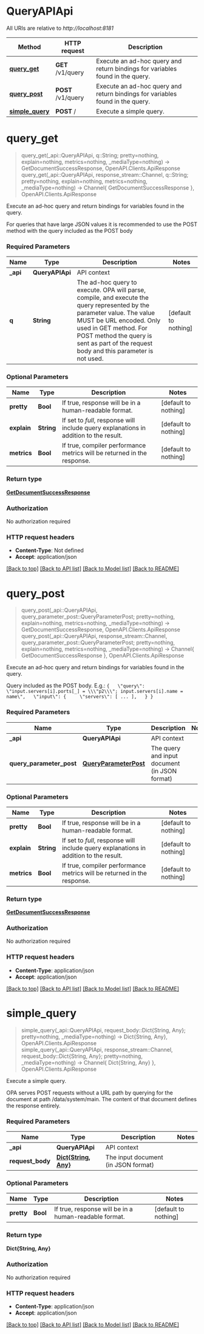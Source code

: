 # QueryAPIApi

All URIs are relative to *http://localhost:8181*

Method | HTTP request | Description
------------- | ------------- | -------------
[**query_get**](QueryAPIApi.md#query_get) | **GET** /v1/query | Execute an ad-hoc query and return bindings for variables found in the query.
[**query_post**](QueryAPIApi.md#query_post) | **POST** /v1/query | Execute an ad-hoc query and return bindings for variables found in the query.
[**simple_query**](QueryAPIApi.md#simple_query) | **POST** / | Execute a simple query.


# **query_get**
> query_get(_api::QueryAPIApi, q::String; pretty=nothing, explain=nothing, metrics=nothing, _mediaType=nothing) -> GetDocumentSuccessResponse, OpenAPI.Clients.ApiResponse <br/>
> query_get(_api::QueryAPIApi, response_stream::Channel, q::String; pretty=nothing, explain=nothing, metrics=nothing, _mediaType=nothing) -> Channel{ GetDocumentSuccessResponse }, OpenAPI.Clients.ApiResponse

Execute an ad-hoc query and return bindings for variables found in the query.

For queries that have large JSON values it is recommended to use the POST method with the query included as the POST body

### Required Parameters

Name | Type | Description  | Notes
------------- | ------------- | ------------- | -------------
 **_api** | **QueryAPIApi** | API context | 
**q** | **String**| The ad-hoc query to execute. OPA will parse, compile, and execute the query represented by the parameter value. The value MUST be URL encoded. Only used in GET method. For POST method the query is sent as part of the request body and this parameter is not used. | [default to nothing]

### Optional Parameters

Name | Type | Description  | Notes
------------- | ------------- | ------------- | -------------
 **pretty** | **Bool**| If true, response will be in a human-readable format. | [default to nothing]
 **explain** | **String**| If set to *full*, response will include query explanations in addition to the result. | [default to nothing]
 **metrics** | **Bool**| If true, compiler performance metrics will be returned in the response. | [default to nothing]

### Return type

[**GetDocumentSuccessResponse**](GetDocumentSuccessResponse.md)

### Authorization

No authorization required

### HTTP request headers

 - **Content-Type**: Not defined
 - **Accept**: application/json

[[Back to top]](#) [[Back to API list]](../README.md#api-endpoints) [[Back to Model list]](../README.md#models) [[Back to README]](../README.md)

# **query_post**
> query_post(_api::QueryAPIApi, query_parameter_post::QueryParameterPost; pretty=nothing, explain=nothing, metrics=nothing, _mediaType=nothing) -> GetDocumentSuccessResponse, OpenAPI.Clients.ApiResponse <br/>
> query_post(_api::QueryAPIApi, response_stream::Channel, query_parameter_post::QueryParameterPost; pretty=nothing, explain=nothing, metrics=nothing, _mediaType=nothing) -> Channel{ GetDocumentSuccessResponse }, OpenAPI.Clients.ApiResponse

Execute an ad-hoc query and return bindings for variables found in the query.

Query included as the POST body. E.g.: ``` {   \"query\": \"input.servers[i].ports[_] = \\\"p2\\\"; input.servers[i].name = name\",   \"input\": {     \"servers\": [ ... ],   } } ```

### Required Parameters

Name | Type | Description  | Notes
------------- | ------------- | ------------- | -------------
 **_api** | **QueryAPIApi** | API context | 
**query_parameter_post** | [**QueryParameterPost**](QueryParameterPost.md)| The query and input document (in JSON format) | 

### Optional Parameters

Name | Type | Description  | Notes
------------- | ------------- | ------------- | -------------
 **pretty** | **Bool**| If true, response will be in a human-readable format. | [default to nothing]
 **explain** | **String**| If set to *full*, response will include query explanations in addition to the result. | [default to nothing]
 **metrics** | **Bool**| If true, compiler performance metrics will be returned in the response. | [default to nothing]

### Return type

[**GetDocumentSuccessResponse**](GetDocumentSuccessResponse.md)

### Authorization

No authorization required

### HTTP request headers

 - **Content-Type**: application/json
 - **Accept**: application/json

[[Back to top]](#) [[Back to API list]](../README.md#api-endpoints) [[Back to Model list]](../README.md#models) [[Back to README]](../README.md)

# **simple_query**
> simple_query(_api::QueryAPIApi, request_body::Dict{String, Any}; pretty=nothing, _mediaType=nothing) -> Dict{String, Any}, OpenAPI.Clients.ApiResponse <br/>
> simple_query(_api::QueryAPIApi, response_stream::Channel, request_body::Dict{String, Any}; pretty=nothing, _mediaType=nothing) -> Channel{ Dict{String, Any} }, OpenAPI.Clients.ApiResponse

Execute a simple query.

OPA serves POST requests without a URL path by querying for the document at path /data/system/main. The content of that document defines the response entirely.

### Required Parameters

Name | Type | Description  | Notes
------------- | ------------- | ------------- | -------------
 **_api** | **QueryAPIApi** | API context | 
**request_body** | [**Dict{String, Any}**](Any.md)| The input document (in JSON format) | 

### Optional Parameters

Name | Type | Description  | Notes
------------- | ------------- | ------------- | -------------
 **pretty** | **Bool**| If true, response will be in a human-readable format. | [default to nothing]

### Return type

**Dict{String, Any}**

### Authorization

No authorization required

### HTTP request headers

 - **Content-Type**: application/json
 - **Accept**: application/json

[[Back to top]](#) [[Back to API list]](../README.md#api-endpoints) [[Back to Model list]](../README.md#models) [[Back to README]](../README.md)

